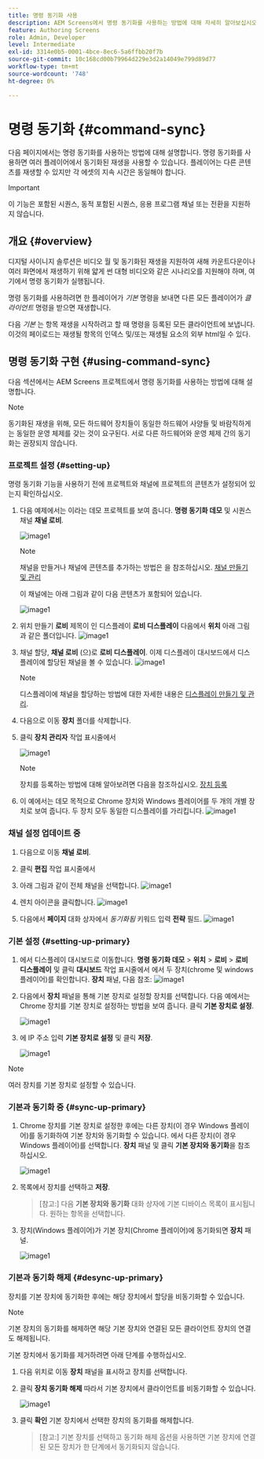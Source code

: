 ```yaml
---
title: 명령 동기화 사용
description: AEM Screens에서 명령 동기화를 사용하는 방법에 대해 자세히 알아보십시오.
feature: Authoring Screens
role: Admin, Developer
level: Intermediate
exl-id: 3314e0b5-0001-4bce-8ec6-5a6ffbb20f7b
source-git-commit: 10c168cd00b79964d229e3d2a14049e799d89d77
workflow-type: tm+mt
source-wordcount: '748'
ht-degree: 0%

---
```


# 명령 동기화 {#command-sync}

다음 페이지에서는 명령 동기화를 사용하는 방법에 대해 설명합니다. 명령 동기화를 사용하면 여러 플레이어에서 동기화된 재생을 사용할 수 있습니다. 플레이어는 다른 콘텐츠를 재생할 수 있지만 각 에셋의 지속 시간은 동일해야 합니다.

>[!IMPORTANT]
>
>이 기능은 포함된 시퀀스, 동적 포함된 시퀀스, 응용 프로그램 채널 또는 전환을 지원하지 않습니다.

## 개요 {#overview}

디지털 사이니지 솔루션은 비디오 월 및 동기화된 재생을 지원하여 새해 카운트다운이나 여러 화면에서 재생하기 위해 얇게 썬 대형 비디오와 같은 시나리오를 지원해야 하며, 여기에서 명령 동기화가 실행됩니다.

명령 동기화를 사용하려면 한 플레이어가 *기본* 명령을 보내면 다른 모든 플레이어가 *클라이언트* 명령을 받으면 재생합니다.

다음 *기본* 는 항목 재생을 시작하려고 할 때 명령을 등록된 모든 클라이언트에 보냅니다. 이것의 페이로드는 재생될 항목의 인덱스 및/또는 재생될 요소의 외부 html일 수 있다.

## 명령 동기화 구현 {#using-command-sync}

다음 섹션에서는 AEM Screens 프로젝트에서 명령 동기화를 사용하는 방법에 대해 설명합니다.

>[!NOTE]
>
>동기화된 재생을 위해, 모든 하드웨어 장치들이 동일한 하드웨어 사양들 및 바람직하게는 동일한 운영 체제를 갖는 것이 요구된다. 서로 다른 하드웨어와 운영 체제 간의 동기화는 권장되지 않습니다.

### 프로젝트 설정 {#setting-up}

명령 동기화 기능을 사용하기 전에 프로젝트와 채널에 프로젝트의 콘텐츠가 설정되어 있는지 확인하십시오.

1. 다음 예제에서는 이라는 데모 프로젝트를 보여 줍니다. **명령 동기화 데모** 및 시퀀스 채널 **채널 로비**.

   ![image1](assets/command-sync/command-sync1-1.png)

   >[!NOTE]
   >
   >채널을 만들거나 채널에 콘텐츠를 추가하는 방법은 을 참조하십시오. [채널 만들기 및 관리](/help/user-guide/managing-channels.md)

   이 채널에는 아래 그림과 같이 다음 콘텐츠가 포함되어 있습니다.

   ![image1](assets/command-sync/command-sync2-1.png)

1. 위치 만들기 **로비** 제목이 인 디스플레이 **로비 디스플레이** 다음에서 **위치** 아래 그림과 같은 폴더입니다.
   ![image1](assets/command-sync/command-sync3-1.png)

1. 채널 할당, **채널 로비** (으)로 **로비 디스플레이**. 이제 디스플레이 대시보드에서 디스플레이에 할당된 채널을 볼 수 있습니다.
   ![image1](assets/command-sync/command-sync4-1.png)

   >[!NOTE]
   >
   >디스플레이에 채널을 할당하는 방법에 대한 자세한 내용은 [디스플레이 만들기 및 관리](/help/user-guide/managing-displays.md).

1. 다음으로 이동 **장치** 폴더를 삭제합니다.
1. 클릭 **장치 관리자** 작업 표시줄에서

   ![image1](assets/command-sync5.png)

   >[!NOTE]
   >
   >장치를 등록하는 방법에 대해 알아보려면 다음을 참조하십시오. [장치 등록](/help/user-guide/device-registration.md)

1. 이 예에서는 데모 목적으로 Chrome 장치와 Windows 플레이어를 두 개의 개별 장치로 보여 줍니다. 두 장치 모두 동일한 디스플레이를 가리킵니다.
   ![image1](assets/command-sync6.png)

### 채널 설정 업데이트 중

1. 다음으로 이동 **채널 로비**.
1. 클릭 **편집** 작업 표시줄에서
1. 아래 그림과 같이 전체 채널을 선택합니다.
   ![image1](assets/command-sync/command-sync7-1.png)

1. 렌치 아이콘을 클릭합니다.
   ![image1](assets/command-sync/command-sync8-1.png)

1. 다음에서 **페이지** 대화 상자에서 *동기화됨* 키워드 입력 **전략** 필드.
   ![image1](assets/command-sync/command-sync9-1.png)


### 기본 설정 {#setting-up-primary}

1. 에서 디스플레이 대시보드로 이동합니다. **명령 동기화 데모** > **위치**  > **로비** > **로비 디스플레이** 및 클릭 **대시보드** 작업 표시줄에서
에서 두 장치(chrome 및 windows 플레이어)를 확인합니다. **장치** 패널, 다음 참조:
   ![image1](assets/command-sync/command-sync10-1.png)

1. 다음에서 **장치** 패널을 통해 기본 장치로 설정할 장치를 선택합니다. 다음 예에서는 Chrome 장치를 기본 장치로 설정하는 방법을 보여 줍니다. 클릭 **기본 장치로 설정**.

   ![image1](assets/command-sync/command-sync11-1.png)

1. 에 IP 주소 입력 **기본 장치로 설정** 및 클릭 **저장**.

   ![image1](assets/command-sync/command-sync12-1.png)

>[!NOTE]
>
>여러 장치를 기본 장치로 설정할 수 있습니다.

### 기본과 동기화 중 {#sync-up-primary}

1. Chrome 장치를 기본 장치로 설정한 후에는 다른 장치(이 경우 Windows 플레이어)를 동기화하여 기본 장치와 동기화할 수 있습니다.
에서 다른 장치(이 경우 Windows 플레이어)를 선택합니다. **장치** 패널 및 클릭 **기본 장치와 동기화**&#x200B;을 참조하십시오.

   ![image1](assets/command-sync/command-sync13-1.png)

1. 목록에서 장치를 선택하고 **저장**.

   >[참고:]
   > 다음 **기본 장치와 동기화** 대화 상자에 기본 디바이스 목록이 표시됩니다. 원하는 항목을 선택합니다.

1. 장치(Windows 플레이어)가 기본 장치(Chrome 플레이어)에 동기화되면 **장치** 패널.

   ![image1](assets/command-sync/command-sync14-1.png)

### 기본과 동기화 해제 {#desync-up-primary}

장치를 기본 장치에 동기화한 후에는 해당 장치에서 할당을 비동기화할 수 있습니다.

>[!NOTE]
>
>기본 장치의 동기화를 해제하면 해당 기본 장치와 연결된 모든 클라이언트 장치의 연결도 해제됩니다.

기본 장치에서 동기화를 제거하려면 아래 단계를 수행하십시오.

1. 다음 위치로 이동 **장치** 패널을 표시하고 장치를 선택합니다.

1. 클릭 **장치 동기화 해제** 따라서 기본 장치에서 클라이언트를 비동기화할 수 있습니다.

   ![image1](assets/command-sync/command-sync15-1.png)

1. 클릭 **확인** 기본 장치에서 선택한 장치의 동기화를 해제합니다.

   >[참고:]
   > 기본 장치를 선택하고 동기화 해제 옵션을 사용하면 기본 장치에 연결된 모든 장치가 한 단계에서 동기화되지 않습니다.
